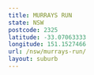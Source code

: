 ```yaml
---
title: MURRAYS RUN
state: NSW
postcode: 2325
latitude: -33.07063333
longitude: 151.1527466
url: /nsw/murrays-run/
layout: suburb
---
```

